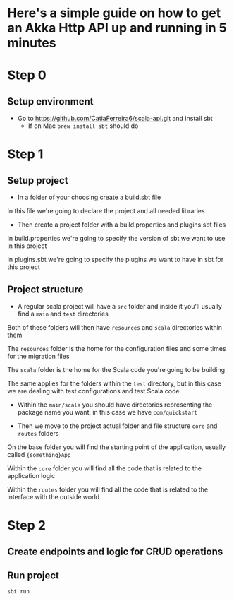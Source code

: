 # Here's a simple guide on how to get an Akka Http API up and running in 5 minutes

# Step 0

## Setup environment

- Go to https://github.com/CatiaFerreira6/scala-api.git and install sbt
  - If on Mac `brew install sbt` should do

# Step 1

## Setup project

- In a folder of your choosing create a build.sbt file

In this file we're going to declare the project and all needed libraries

- Then create a project folder with a build.properties and plugins.sbt files

In build.properties we're going to specify the version of sbt we want to use in this project

In plugins.sbt we're going to specify the plugins we want to have in sbt for this project

## Project structure

- A regular scala project will have a `src` folder and inside it you'll usually find a `main` and `test` directories

Both of these folders will then have `resources` and `scala` directories within them

The `resources` folder is the home for the configuration files and some times for the migration files

The `scala` folder is the home for the Scala code you're going to be building

The same applies for the folders within the `test` directory, but in this case we are dealing with test configurations and test Scala code.

- Within the `main/scala` you should have directories representing the package name you want, in this case we have `com/quickstart`

- Then we move to the project actual folder and file structure `core` and `routes` folders

On the base folder you will find the starting point of the application, usually called `{something}App`

Within the `core` folder you will find all the code that is related to the application logic

Within the `routes` folder you will find all the code that is related to the interface with the outside world

# Step 2

## Create endpoints and logic for CRUD operations

## Run project

`sbt run`